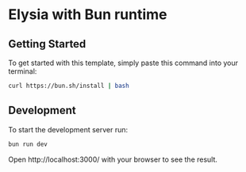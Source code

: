 # Elysia with Bun runtime

## Getting Started
To get started with this template, simply paste this command into your terminal:
```bash
curl https://bun.sh/install | bash
```

## Development
To start the development server run:
```bash
bun run dev
```

Open http://localhost:3000/ with your browser to see the result.
